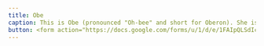 ```yaml
---
title: Obe
caption: This is Obe (pronounced "Oh-bee" and short for Oberon). She is two years old and a shelter rescue. She is a polydactyl with 3 extra toes, and has some Somali/Abyssinian heritage. Submitted by Jon Mayes.
button: <form action="https://docs.google.com/forms/u/1/d/e/1FAIpQLSdIcoWfl-P-6aqt1zNYb-ACz6o7zdAPq_1-FysywAXXPhDqTQ/formResponse" method="post"><div class="form-element"></div><span>Votes</span><input type="text" name="entry.1492637626" required placeholder="$"></br><button type="submit" name="button">Cast Votes</button></form>
---
```

